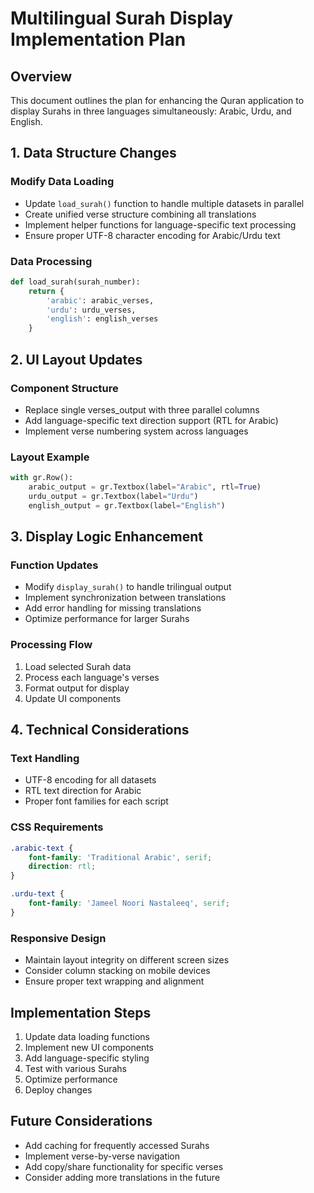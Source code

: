 # Multilingual Surah Display Implementation Plan

## Overview
This document outlines the plan for enhancing the Quran application to display Surahs in three languages simultaneously: Arabic, Urdu, and English.

## 1. Data Structure Changes

### Modify Data Loading
- Update `load_surah()` function to handle multiple datasets in parallel
- Create unified verse structure combining all translations
- Implement helper functions for language-specific text processing
- Ensure proper UTF-8 character encoding for Arabic/Urdu text

### Data Processing
```python
def load_surah(surah_number):
    return {
        'arabic': arabic_verses,
        'urdu': urdu_verses,
        'english': english_verses
    }
```

## 2. UI Layout Updates

### Component Structure
- Replace single verses_output with three parallel columns
- Add language-specific text direction support (RTL for Arabic)
- Implement verse numbering system across languages

### Layout Example
```python
with gr.Row():
    arabic_output = gr.Textbox(label="Arabic", rtl=True)
    urdu_output = gr.Textbox(label="Urdu")
    english_output = gr.Textbox(label="English")
```

## 3. Display Logic Enhancement

### Function Updates
- Modify `display_surah()` to handle trilingual output
- Implement synchronization between translations
- Add error handling for missing translations
- Optimize performance for larger Surahs

### Processing Flow
1. Load selected Surah data
2. Process each language's verses
3. Format output for display
4. Update UI components

## 4. Technical Considerations

### Text Handling
- UTF-8 encoding for all datasets
- RTL text direction for Arabic
- Proper font families for each script

### CSS Requirements
```css
.arabic-text {
    font-family: 'Traditional Arabic', serif;
    direction: rtl;
}

.urdu-text {
    font-family: 'Jameel Noori Nastaleeq', serif;
}
```

### Responsive Design
- Maintain layout integrity on different screen sizes
- Consider column stacking on mobile devices
- Ensure proper text wrapping and alignment

## Implementation Steps

1. Update data loading functions
2. Implement new UI components
3. Add language-specific styling
4. Test with various Surahs
5. Optimize performance
6. Deploy changes

## Future Considerations

- Add caching for frequently accessed Surahs
- Implement verse-by-verse navigation
- Add copy/share functionality for specific verses
- Consider adding more translations in the future